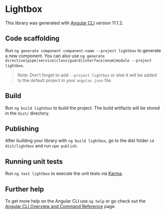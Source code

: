 # Lightbox

This library was generated with [Angular CLI](https://github.com/angular/angular-cli) version 11.1.2.

## Code scaffolding

Run `ng generate component component-name --project lightbox` to generate a new component. You can also use `ng generate directive|pipe|service|class|guard|interface|enum|module --project lightbox`.
> Note: Don't forget to add `--project lightbox` or else it will be added to the default project in your `angular.json` file. 

## Build

Run `ng build lightbox` to build the project. The build artifacts will be stored in the `dist/` directory.

## Publishing

After building your library with `ng build lightbox`, go to the dist folder `cd dist/lightbox` and run `npm publish`.

## Running unit tests

Run `ng test lightbox` to execute the unit tests via [Karma](https://karma-runner.github.io).

## Further help

To get more help on the Angular CLI use `ng help` or go check out the [Angular CLI Overview and Command Reference](https://angular.io/cli) page.
